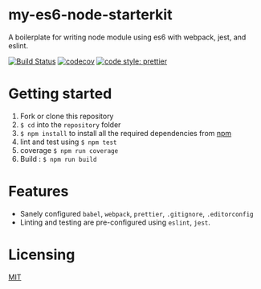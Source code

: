 # my-es6-node-starterkit

A boilerplate for writing node module using es6 with webpack, jest, and eslint.

[![Build Status](https://travis-ci.org/tsamaya/my-es6-node-starterkit.svg?branch=master)](https://travis-ci.org/tsamaya/my-es6-node-starterkit)
[![codecov](https://codecov.io/gh/tsamaya/my-es6-node-starterkit/branch/master/graph/badge.svg)](https://codecov.io/gh/tsamaya/my-es6-node-starterkit)
[![code style: prettier](https://img.shields.io/badge/code_style-prettier-ff69b4.svg?style=flat-square)](https://github.com/prettier/prettier)

# Getting started

1. Fork or clone this repository
1. `$ cd` into the `repository` folder
1. `$ npm install` to install all the required dependencies from [npm](https://www.npmjs.com/)
1. lint and test using `$ npm test`
1. coverage `$ npm run coverage`
1. Build : `$ npm run build`

# Features

- Sanely configured `babel`, `webpack`, `prettier`, `.gitignore`, `.editorconfig`
- Linting and testing are pre-configured using `eslint`, `jest`.

# Licensing

[MIT](LICENSE)

